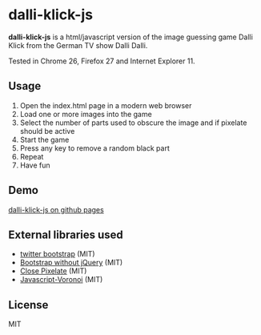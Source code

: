 dalli-klick-js
==============
**dalli-klick-js** is a html/javascript version of the image guessing game Dalli Klick from the German TV show Dalli Dalli.

Tested in Chrome 26, Firefox 27 and Internet Explorer 11.

Usage
-----
1. Open the index.html page in a modern web browser
2. Load one or more images into the game
3. Select the number of parts used to obscure the image and if pixelate should be active
4. Start the game
5. Press any key to remove a random black part
6. Repeat
7. Have fun

Demo
----
[dalli-klick-js on github pages](http://djfun.github.io/dalli-klick-js/)

External libraries used
-----------------------
* [twitter bootstrap](http://getbootstrap.com) (MIT)
* [Bootstrap without jQuery](https://github.com/tagawa/bootstrap-without-jquery) (MIT)
* [Close Pixelate](http://desandro.com/resources/close-pixelate/) (MIT)
* [Javascript-Voronoi](https://github.com/gorhill/Javascript-Voronoi) (MIT)

License
-------
MIT
